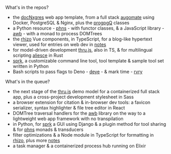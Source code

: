 What's in the repos?

- the [docNxgres](https://github.com/barcek/docNxgres) web app template, from a full stack [augomate](https://barcek.github.io/augomate) using Docker, PostgreSQL & Nginx, plus the [progpgQ](https://github.com/barcek/progpgQ) classes
- a Python resource - [phns](https://github.com/barcek/phns) - with functor classes, & a JavaScript library - [awb](https://github.com/barcek/awb) - with a monad to process DOMTrees
- the [rhizo](https://github.com/barcek/rhizo) Vue components, in TypeScript, for a blog-like hypertext viewer, used for entries on web dev in [notes](https://barcek.github.io/notes)
- for model-driven development [thru.js](https://github.com/barcek/thru.js), also in TS, & for multilingual scripting [aliesce](https://github.com/barcek/aliesce) in Rust
- [sprk](https://github.com/barcek/sprk), a customizable command line tool, tool template & sample tool set written in Python
- Bash scripts to pass flags to Deno - [deye](https://github.com/barcek/deye) - & mark time - [rvry](https://github.com/barcek/rvry)

What's in the queue?

- the next stage of the [thru.js](https://github.com/barcek/thru.js) demo model for a containerized full stack app, plus a cross-project development stylesheet in Sass
- a browser extension for citation & in-browser dev tools: a favicon serializer, syntax highlighter & file tree editor in React
- DOMTree traversal handlers for the [awb](https://github.com/barcek/awb) library on the way to a lightweight web app framework with no transpilation
- in Python, for [sprk](https://github.com/barcek/sprk) a GUI using Django & a plugin method for tool sharing & for [phns](https://github.com/barcek/phns) monads & transducers
- filter optimizations & a Node module in TypeScript for formatting in [rhizo](https://github.com/barcek/rhizo), plus more [notes](https://barcek.github.io/notes)
- a task manager & a containerized process hub running on Elixir
